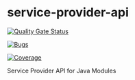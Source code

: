 # service-provider-api

[![Quality Gate Status](https://sonarcloud.io/api/project_badges/measure?project=descoped_service-provider-api&metric=alert_status)](https://sonarcloud.io/summary/new_code?id=descoped_service-provider-api)

[![Bugs](https://sonarcloud.io/api/project_badges/measure?project=descoped_service-provider-api&metric=bugs)](https://sonarcloud.io/summary/new_code?id=descoped_service-provider-api)

[![Coverage](https://sonarcloud.io/api/project_badges/measure?project=descoped_service-provider-api&metric=coverage)](https://sonarcloud.io/summary/new_code?id=descoped_service-provider-api)

Service Provider API for Java Modules

